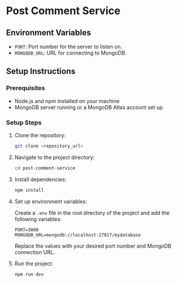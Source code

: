 # Post Comment Service

## Environment Variables

- `PORT`: Port number for the server to listen on.
- `MONGODB_URL`: URL for connecting to MongoDB.

## Setup Instructions

### Prerequisites

- Node.js and npm installed on your machine
- MongoDB server running or a MongoDB Atlas account set up

### Setup Steps

1. Clone the repository:

    ```bash
    git clone <repository_url>
    ```

2. Navigate to the project directory:

    ```bash
    cd post-comment-service
    ```

3. Install dependencies:

    ```bash
    npm install
    ```

4. Set up environment variables:

    Create a `.env` file in the root directory of the project and add the following variables:

    ```
    PORT=3000
    MONGODB_URL=mongodb://localhost:27017/mydatabase
    ```

    Replace the values with your desired port number and MongoDB connection URL.

5. Run the project:

    ```bash
    npm run dev
    ```


